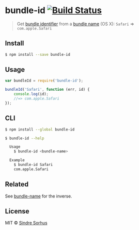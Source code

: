 # bundle-id [![Build Status](https://travis-ci.org/sindresorhus/bundle-id.svg?branch=master)](https://travis-ci.org/sindresorhus/bundle-id)

> Get [bundle identifier](https://developer.apple.com/library/Mac/documentation/General/Reference/InfoPlistKeyReference/Articles/CoreFoundationKeys.html#//apple_ref/doc/plist/info/CFBundleIdentifier) from a [bundle name](https://developer.apple.com/library/Mac/documentation/General/Reference/InfoPlistKeyReference/Articles/CoreFoundationKeys.html#//apple_ref/doc/plist/info/CFBundleName) (OS X): `Safari` => `com.apple.Safari`


## Install

```sh
$ npm install --save bundle-id
```


## Usage

```js
var bundleId = require('bundle-id');

bundleId('Safari', function (err, id) {
	console.log(id);
	//=> com.apple.Safari
});
```


## CLI

```sh
$ npm install --global bundle-id
```

```sh
$ bundle-id --help

  Usage
    $ bundle-id <bundle-name>

  Example
    $ bundle-id Safari
    com.apple.Safari
```


## Related

See [bundle-name](https://github.com/sindresorhus/bundle-name) for the inverse.


## License

MIT © [Sindre Sorhus](http://sindresorhus.com)

